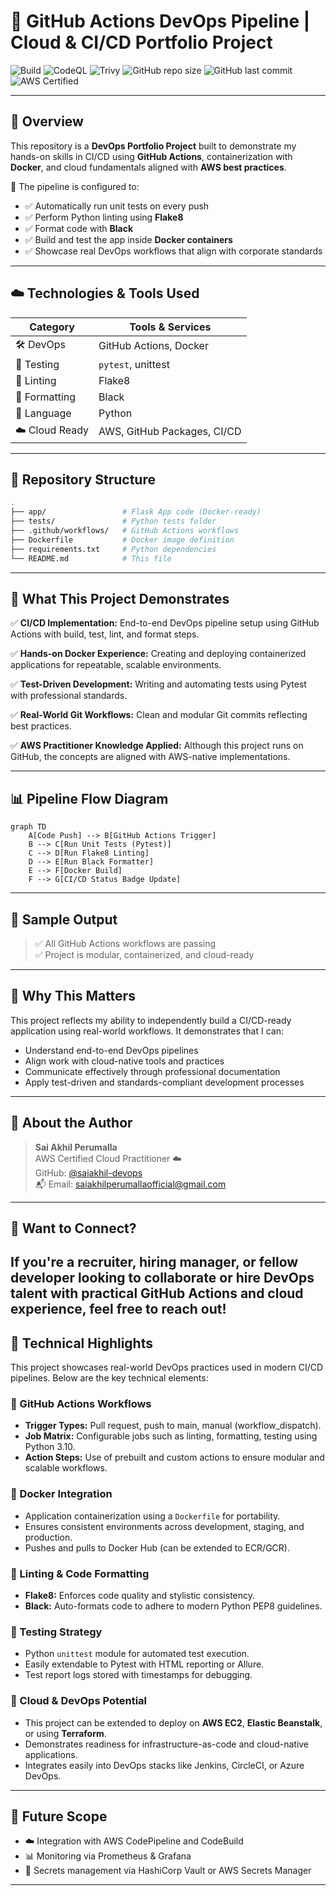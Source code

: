 # 🚀 GitHub Actions DevOps Pipeline | Cloud & CI/CD Portfolio Project

![Build](https://github.com/saiakhil-devops/github-actions-devops-pipeline/actions/workflows/ci.yml/badge.svg?branch=main)
![CodeQL](https://github.com/saiakhil-devops/github-actions-devops-pipeline/actions/workflows/codeql.yml/badge.svg?branch=main)
![Trivy](https://github.com/saiakhil-devops/github-actions-devops-pipeline/actions/workflows/trivy.yml/badge.svg?branch=main)
![GitHub repo size](https://img.shields.io/github/repo-size/saiakhil-devops/github-actions-devops-pipeline)
![GitHub last commit](https://img.shields.io/github/last-commit/saiakhil-devops/github-actions-devops-pipeline)
![AWS Certified](https://img.shields.io/badge/AWS-Cloud%20Practitioner-%23FF9900?logo=amazonaws&logoColor=white)

---

## 📌 Overview

This repository is a **DevOps Portfolio Project** built to demonstrate my hands-on skills in CI/CD using **GitHub Actions**, containerization with **Docker**, and cloud fundamentals aligned with **AWS best practices**.

🔧 The pipeline is configured to:
- ✅ Automatically run unit tests on every push
- ✅ Perform Python linting using **Flake8**
- ✅ Format code with **Black**
- ✅ Build and test the app inside **Docker containers**
- ✅ Showcase real DevOps workflows that align with corporate standards

---

## ☁️ Technologies & Tools Used

| Category       | Tools & Services               |
| -------------- | ------------------------------ |
| 🛠 DevOps      | GitHub Actions, Docker         |
| 🧪 Testing     | `pytest`, unittest             |
| 🧼 Linting     | Flake8                         |
| 🎨 Formatting  | Black                          |
| 🐍 Language    | Python                         |
| ☁️ Cloud Ready | AWS, GitHub Packages, CI/CD    |

---

## 📂 Repository Structure

```bash
.
├── app/                 # Flask App code (Docker-ready)
├── tests/               # Python tests folder
├── .github/workflows/   # GitHub Actions workflows
├── Dockerfile           # Docker image definition
├── requirements.txt     # Python dependencies
└── README.md            # This file
```

---

## 🧠 What This Project Demonstrates

✅ **CI/CD Implementation:** End-to-end DevOps pipeline setup using GitHub Actions with build, test, lint, and format steps.

✅ **Hands-on Docker Experience:** Creating and deploying containerized applications for repeatable, scalable environments.

✅ **Test-Driven Development:** Writing and automating tests using Pytest with professional standards.

✅ **Real-World Git Workflows:** Clean and modular Git commits reflecting best practices.

✅ **AWS Practitioner Knowledge Applied:** Although this project runs on GitHub, the concepts are aligned with AWS-native implementations.

---

## 📊 Pipeline Flow Diagram

```mermaid
graph TD
    A[Code Push] --> B[GitHub Actions Trigger]
    B --> C[Run Unit Tests (Pytest)]
    C --> D[Run Flake8 Linting]
    D --> E[Run Black Formatter]
    E --> F[Docker Build]
    F --> G[CI/CD Status Badge Update]
```

---

## 🧾 Sample Output

> ✅ All GitHub Actions workflows are passing  
> ✅ Project is modular, containerized, and cloud-ready

---

## 🌟 Why This Matters

This project reflects my ability to independently build a CI/CD-ready application using real-world workflows. It demonstrates that I can:

- Understand end-to-end DevOps pipelines
- Align work with cloud-native tools and practices
- Communicate effectively through professional documentation
- Apply test-driven and standards-compliant development processes

---

## 🧠 About the Author

> **Sai Akhil Perumalla**  
> AWS Certified Cloud Practitioner ☁️  
> GitHub: [@saiakhil-devops](https://github.com/saiakhil-devops)  
> 📬 Email: saiakhilperumallaofficial@gmail.com

---

## 📣 Want to Connect?

If you're a recruiter, hiring manager, or fellow developer looking to collaborate or hire DevOps talent with practical GitHub Actions and cloud experience, feel free to reach out!
---

## 🧠 Technical Highlights

This project showcases real-world DevOps practices used in modern CI/CD pipelines. Below are the key technical elements:

### 🔸 GitHub Actions Workflows
- **Trigger Types:** Pull request, push to main, manual (workflow_dispatch).
- **Job Matrix:** Configurable jobs such as linting, formatting, testing using Python 3.10.
- **Action Steps:** Use of prebuilt and custom actions to ensure modular and scalable workflows.

### 🔸 Docker Integration
- Application containerization using a `Dockerfile` for portability.
- Ensures consistent environments across development, staging, and production.
- Pushes and pulls to Docker Hub (can be extended to ECR/GCR).

### 🔸 Linting & Code Formatting
- **Flake8:** Enforces code quality and stylistic consistency.
- **Black:** Auto-formats code to adhere to modern Python PEP8 guidelines.

### 🔸 Testing Strategy
- Python `unittest` module for automated test execution.
- Easily extendable to Pytest with HTML reporting or Allure.
- Test report logs stored with timestamps for debugging.

### 🔸 Cloud & DevOps Potential
- This project can be extended to deploy on **AWS EC2**, **Elastic Beanstalk**, or using **Terraform**.
- Demonstrates readiness for infrastructure-as-code and cloud-native applications.
- Integrates easily into DevOps stacks like Jenkins, CircleCI, or Azure DevOps.

---

## 🚀 Future Scope
- ☁️ Integration with AWS CodePipeline and CodeBuild
- 📊 Monitoring via Prometheus & Grafana
- 🔐 Secrets management via HashiCorp Vault or AWS Secrets Manager

---
